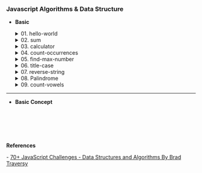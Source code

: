 ### Javascript Algorithms & Data Structure

-   <b>Basic</b>
    <details>
        <summary>01. hello-world</summary>
          <p> &nbsp;&nbsp; Q: Write a function called `helloWorld` that returns a string of 'Hello World!'.</p>
          <br>
    </details>

    <details>
        <summary>02. sum</summary>
          <p> &nbsp;&nbsp; Q: Write a function called getSum that takes in two numbers and returns the sum of those two numbers.</p>
          <br>
    </details>

    <details>
        <summary>03. calculator</summary>
          <p> &nbsp;&nbsp; Q: Write a function called calculator that takes in 2 numbers and an operator and returns the result of the calculation.</p>
          <br>
    </details>

    <details>
        <summary>04. count-occurrences</summary>
          <p> &nbsp;&nbsp; Q: Write a function called countOccurrences() that takes in a string and a character and returns the number of occurrences of that character in the string.</p>
          <br>
    </details>

    <details>
        <summary>05. find-max-number</summary>
          <p> &nbsp;&nbsp; Q: Write a function called findMaxNumber that takes in an array of numbers and returns the largest number in the array.</p>
          <br>
    </details>

    <details>
        <summary>06. title-case</summary>
          <p> &nbsp;&nbsp; Q: Write a function called titleCase that takes in a string and returns the string with the first letter of each word capitalized.</p>
          <br>
    </details>

    <details>
        <summary> 07. reverse-string </summary>
          <p> &nbsp;&nbsp; Q: Write a function called `reverseString` that takes in a string and returns the reverse of that string.</p>
          <br>
    </details>

    <details>
        <summary>08. Palindrome</summary>
          <p> &nbsp;&nbsp; Q: Write a function called isPalindrome that takes in a string and returns true if the string is a palindrome and false if it is not.</p>
          <br>
    </details>

    <details>
        <summary>09. count-vowels</summary>
          <p> &nbsp;&nbsp; Q: Write a function called countVowels that takes in a string and returns the number of vowels in the string.</p>
          <br>
    </details>

---

-   <b>Basic Concept</b>
    <br>
    <br>
    <br>
    <br>
    <br>
    <br>

<p><b>References</b></p>
- <a href="https://learning.oreilly.com/course/70-javascript-challenges/9781835468814/">70+ JavaScript Challenges - Data Structures and Algorithms By Brad Traversy</a>
